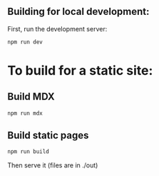 ## Building for local development:

First, run the development server:

```bash
npm run dev
```

# To build for a static site:

## Build MDX

```bash
npm run mdx
```

## Build static pages

```bash
npm run build
```

Then serve it (files are in ./out)
